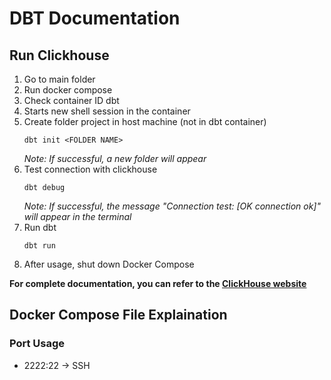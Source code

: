 # DBT Documentation

## Run Clickhouse
1. Go to main folder
2. Run docker compose
3. Check container ID dbt
4. Starts new shell session in the container
5. Create folder project in host machine (not in dbt container)
    ```
    dbt init <FOLDER NAME>
    ```
    *Note: If successful, a new folder will appear*
6. Test connection with clickhouse
    ```
    dbt debug
    ```
    *Note: If successful, the message "Connection test: [OK connection ok]" will appear in the terminal*
7. Run dbt
    ```
    dbt run
    ```
8. After usage, shut down Docker Compose

**For complete documentation, you can refer to the [ClickHouse website](https://clickhouse.com/docs/en/integrations/dbt)**

## Docker Compose File Explaination
### Port Usage
- 2222:22 -> SSH
